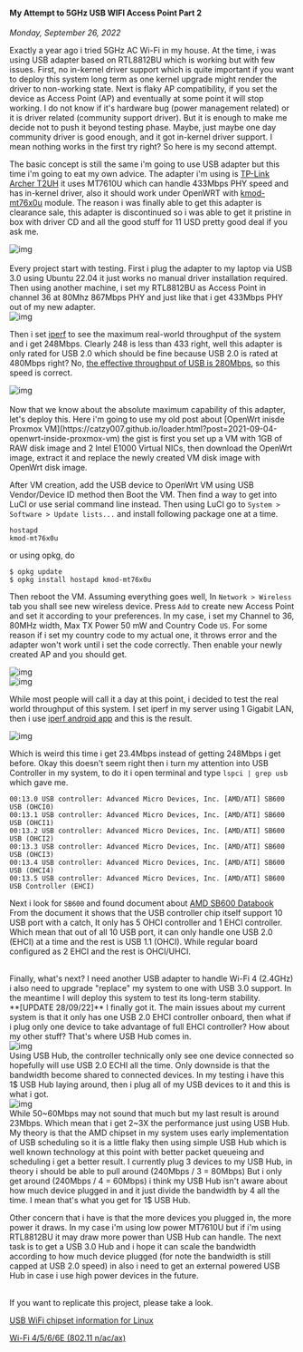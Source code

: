 #### My Attempt to 5GHz USB WIFI Access Point Part 2
_Monday, September 26, 2022_

Exactly a year ago i tried 5GHz AC Wi-Fi in my house. At the time, i was using USB 
adapter based on RTL8812BU which is working but with few issues. First, no in-kernel 
driver support which is quite important if you want to deploy this system long term 
as one kernel upgrade might render the driver to non-working state. Next is flaky AP 
compatibility, if you set the device as Access Point (AP) and eventually at some point 
it will stop working. I do not know if it's hardware bug (power management related) 
or it is driver related (community support driver). But it is enough to make me decide 
not to push it beyond testing phase. Maybe, just maybe one day community driver is good 
enough, and it got in-kernel driver support. I mean nothing works in the first try right? 
So here is my second attempt.

The basic concept is still the same i'm going to use USB adapter but this time i'm going 
to eat my own advice. The adapter i'm using is 
[TP-Link Archer T2UH](http://en.techinfodepot.shoutwiki.com/wiki/TP-LINK_Archer_T2UH) 
it uses MT7610U which can handle 433Mbps PHY speed and has in-kernel driver, also it 
should work under OpenWRT with [kmod-mt76x0u](https://openwrt.org/packages/pkgdata/kmod-mt76x0u) 
module. The reason i was finally able to get this adapter is clearance sale, this adapter 
is discontinued so i was able to get it pristine in box with driver CD and all the good 
stuff for 11 USD pretty good deal if you ask me.
<div class="row">
	<div class="col-sm-3"></div>
	<div class="col-sm-6">
		<div class="thumbnail">
			<img class="img-responsive" src="./posts/2022-09-26-my-attempt-to-5ghz-usb-wifi-access-point-part-2/01.jpg" alt="img">
		</div>
	</div>
	<div class="col-sm-3"></div>
</div>

<br>
Every project start with testing. First i plug the adapter to my laptop via USB 3.0 
using Ubuntu 22.04 it just works no manual driver installation required. Then using 
another machine, i set my RTL8812BU as Access Point in channel 36 at 80Mhz 867Mbps 
PHY and just like that i get 433Mbps PHY out of my new adapter.
<div class="row">
	<div class="col-sm-3"></div>
	<div class="col-sm-6">
		<div class="thumbnail">
			<img class="img-responsive" src="./posts/2022-09-26-my-attempt-to-5ghz-usb-wifi-access-point-part-2/02.png" alt="img">
		</div>
	</div>
	<div class="col-sm-3"></div>
</div>

Then i set [iperf](https://github.com/esnet/iperf) to see the maximum real-world throughput 
of the system and i get 248Mbps. Clearly 248 is less than 433 right, well this adapter is only 
rated for USB 2.0 which should be fine because USB 2.0 is rated at 480Mbps right? No, [the 
effective throughput of USB is 280Mbps](https://superuser.com/a/899993), so this speed is 
correct.
<div class="row">
	<div class="col-sm-3"></div>
	<div class="col-sm-6">
		<div class="thumbnail">
			<img class="img-responsive" src="./posts/2022-09-26-my-attempt-to-5ghz-usb-wifi-access-point-part-2/03.png" alt="img">
		</div>
	</div>
	<div class="col-sm-3"></div>
</div>

<br>
Now that we know about the absolute maximum capability of this adapter, let's deploy this. 
Here i'm going to use my old post about 
[OpenWrt inisde Proxmox VM](https://catzy007.github.io/loader.html?post=2021-09-04-openwrt-inside-proxmox-vm) 
the gist is first you set up a VM with 1GB of RAW disk image and 2 Intel E1000 Virtual NICs, 
then download the OpenWrt image, extract it and replace the newly created VM disk image with 
OpenWrt disk image.

After VM creation, add the USB device to OpenWrt VM using USB Vendor/Device ID method then 
Boot the VM. Then find a way to get into LuCI or use serial command line instead. Then using 
LuCI go to `System > Software > Update lists...` and install following package one at a time.
```
hostapd
kmod-mt76x0u
```
or using opkg, do
```
$ opkg update
$ opkg install hostapd kmod-mt76x0u
```
Then reboot the VM. Assuming everything goes well, In `Network > Wireless` tab you shall see 
new wireless device. Press `Add` to create new Access Point and set it according to your 
preferences. In my case, i set my Channel to 36, 80MHz width, Max TX Power 50 mW and Country 
Code `US`. For some reason if i set my country code to my actual one, it throws error and 
the adapter won't work until i set the code correctly. Then enable your newly created AP 
and you should get.
<div class="row">
	<div class="col-sm-2"></div>
	<div class="col-sm-4">
		<div class="thumbnail">
			<img class="img-responsive" src="./posts/2022-09-26-my-attempt-to-5ghz-usb-wifi-access-point-part-2/04.png" alt="img">
		</div>
	</div>
	<div class="col-sm-4">
		<div class="thumbnail">
			<img class="img-responsive" src="./posts/2022-09-26-my-attempt-to-5ghz-usb-wifi-access-point-part-2/05.png" alt="img">
		</div>
	</div>
	<div class="col-sm-2"></div>
</div>

While most people will call it a day at this point, i decided to test the real world 
throughput of this system. I set iperf in my server using 1 Gigabit LAN, then i use [iperf 
android app](https://play.google.com/store/apps/details?id=iperf.project) and this is the 
result.
<div class="row">
	<div class="col-sm-3"></div>
	<div class="col-sm-6">
		<div class="thumbnail">
			<img class="img-responsive" src="./posts/2022-09-26-my-attempt-to-5ghz-usb-wifi-access-point-part-2/06.png" alt="img">
		</div>
	</div>
	<div class="col-sm-3"></div>
</div>

Which is weird this time i get 23.4Mbps instead of getting 248Mbps i get before. Okay this 
doesn't seem right then i turn my attention into USB Controller in my system, to do it 
i open terminal and type `lspci | grep usb` which gave me.
```
00:13.0 USB controller: Advanced Micro Devices, Inc. [AMD/ATI] SB600 USB (OHCI0)
00:13.1 USB controller: Advanced Micro Devices, Inc. [AMD/ATI] SB600 USB (OHCI1)
00:13.2 USB controller: Advanced Micro Devices, Inc. [AMD/ATI] SB600 USB (OHCI2)
00:13.3 USB controller: Advanced Micro Devices, Inc. [AMD/ATI] SB600 USB (OHCI3)
00:13.4 USB controller: Advanced Micro Devices, Inc. [AMD/ATI] SB600 USB (OHCI4)
00:13.5 USB controller: Advanced Micro Devices, Inc. [AMD/ATI] SB600 USB Controller (EHCI)
```
Next i look for `SB600` and found document about 
[AMD SB600 Databook](https://www.amd.com/system/files/TechDocs/42119_sb600_ds_pub_3.07.pdf) 
From the document it shows that the USB controller chip itself support 10 USB port with a 
catch, It only has 5 OHCI controller and 1 EHCI controller. Which mean that out of all 10 
USB port, it can only handle one USB 2.0 (EHCI) at a time and the rest is USB 1.1 (OHCI). 
While regular board configured as 2 EHCI and the rest is OHCI/UHCI.

<br>
Finally, what's next? I need another USB adapter to handle Wi-Fi 4 (2.4GHz) i also need 
to upgrade "replace" my system to one with USB 3.0 support. In the meantime I will 
deploy this system to test its long-term stability.

<br>
**[UPDATE 28/09/22]**
I finally got it. The main issues about my current system is that it only has one USB 2.0 
EHCI controller onboard, then what if i plug only one device to take advantage of full EHCI 
controller? How about my other stuff? That's where USB Hub comes in.
<div class="row">
	<div class="col-sm-4"></div>
	<div class="col-sm-4">
		<div class="thumbnail">
			<img class="img-responsive" src="./posts/2022-09-26-my-attempt-to-5ghz-usb-wifi-access-point-part-2/07.jpg" alt="img">
		</div>
	</div>
	<div class="col-sm-4"></div>
</div>
Using USB Hub, the controller technically only see one device connected so hopefully will use 
USB 2.0 ECHI all the time. Only downside is that the bandwidth become shared to connected 
devices. In my testing i have this 1$ USB Hub laying around, then i plug all of my USB devices 
to it and this is what i got.
<div class="row">
	<div class="col-sm-2"></div>
	<div class="col-sm-8">
		<div class="thumbnail">
			<img class="img-responsive" src="./posts/2022-09-26-my-attempt-to-5ghz-usb-wifi-access-point-part-2/08.jpg" alt="img">
		</div>
	</div>
	<div class="col-sm-2"></div>
</div>
While 50~60Mbps may not sound that much but my last result is around 23Mbps. Which mean that i 
get 2~3X the performance just using USB Hub. My theory is that the AMD chipset in my system uses 
early implementation of USB scheduling so it is a little flaky then using simple USB Hub which 
is well known technology at this point with better packet queueing and scheduling i get a better 
result. I currently plug 3 devices to my USB Hub, in theory i should be able to pull around 
(240Mbps / 3 = 80Mbps) But i only get around (240Mbps / 4 = 60Mbps) i think my USB Hub isn't 
aware about how much device plugged in and it just divide the bandwidth by 4 all the time. I 
mean that's what you get for 1$ USB Hub.

Other concern that i have is that the more devices you plugged in, the more power it draws. 
In my case i'm using low power MT7610U but if i'm using RTL8812BU it may draw more power than 
USB Hub can handle. The next task is to get a USB 3.0 Hub and i hope it can scale the bandwidth 
according to how much device plugged (for note the bandwidth is still capped at USB 2.0 speed) 
in also i need to get an external powered USB Hub in case i use high power devices in the future.

<br>
If you want to replicate this project, please take a look.

[USB WiFi chipset information for Linux](https://github.com/morrownr/USB-WiFi/blob/main/home/USB_WiFi_Chipsets.md)

[Wi-Fi 4/5/6/6E (802.11 n/ac/ax)](https://www.duckware.com/tech/wifi-in-the-us.html)